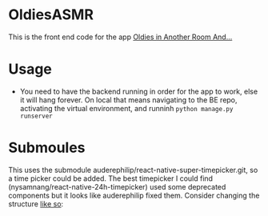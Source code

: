 # OldiesASMR

This is the front end code for the app [Oldies in Another Room And...](https://www.oldiesinanotherroom.com/)

# Usage

- You need to have the backend running in order for the app to work, else it will hang forever.
  On local that means navigating to the BE repo, activating the virtual environment, and runninh `python manage.py runserver`

# Submoules

This uses the submodule auderephilip/react-native-super-timepicker.git, so a time picker could be added. The best timepicker I could find (nysamnang/react-native-24h-timepicker) used some deprecated components but it looks like auderephilip fixed them.
Consider changing the structure [like so](https://medium.com/@sikavica/react-native-project-setup-for-large-projects-9a3acbd92903):
